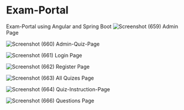 # Exam-Portal
Exam-Portal using Angular and  Spring Boot
![Screenshot (659)](https://user-images.githubusercontent.com/46447285/134537938-d1cc33e1-2edd-4f78-ad66-1ac04198e5b3.png)
Admin Page



![Screenshot (660)](https://user-images.githubusercontent.com/46447285/134538265-4fe9ea8d-9970-4a33-9799-0a02b996cf8f.png)
Admin-Quiz-Page


![Screenshot (661)](https://user-images.githubusercontent.com/46447285/134538335-b17aa038-17df-48da-aef2-f1c6ef435a94.png)
Login Page

![Screenshot (662)](https://user-images.githubusercontent.com/46447285/134538411-9873da85-753b-466e-b16a-7f0e1d0fce08.png)
Register Page

![Screenshot (663)](https://user-images.githubusercontent.com/46447285/134538466-45bc6d16-bee6-43ef-a541-f69b250b4c39.png)
All Quizes Page

![Screenshot (664)](https://user-images.githubusercontent.com/46447285/134538539-279bfeca-88a7-4eb3-86f3-91fc3251c145.png)
Quiz-Instruction-Page

![Screenshot (666)](https://user-images.githubusercontent.com/46447285/134538621-bd131a2f-6bb7-4ef1-9ef5-5828a85aabae.png)
Questions Page
